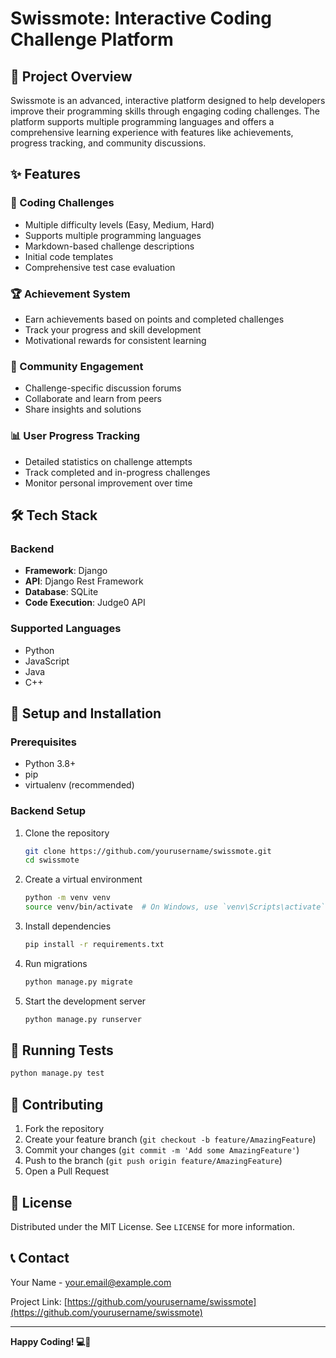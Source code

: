 # Swissmote: Interactive Coding Challenge Platform

## 🚀 Project Overview

Swissmote is an advanced, interactive platform designed to help developers improve their programming skills through engaging coding challenges. The platform supports multiple programming languages and offers a comprehensive learning experience with features like achievements, progress tracking, and community discussions.

## ✨ Features

### 🧩 Coding Challenges
- Multiple difficulty levels (Easy, Medium, Hard)
- Supports multiple programming languages
- Markdown-based challenge descriptions
- Initial code templates
- Comprehensive test case evaluation

### 🏆 Achievement System
- Earn achievements based on points and completed challenges
- Track your progress and skill development
- Motivational rewards for consistent learning

### 💬 Community Engagement
- Challenge-specific discussion forums
- Collaborate and learn from peers
- Share insights and solutions

### 📊 User Progress Tracking
- Detailed statistics on challenge attempts
- Track completed and in-progress challenges
- Monitor personal improvement over time

## 🛠 Tech Stack

### Backend
- **Framework**: Django
- **API**: Django Rest Framework
- **Database**: SQLite
- **Code Execution**: Judge0 API

### Supported Languages
- Python
- JavaScript
- Java
- C++

## 🔧 Setup and Installation

### Prerequisites
- Python 3.8+
- pip
- virtualenv (recommended)

### Backend Setup
1. Clone the repository
   ```bash
   git clone https://github.com/yourusername/swissmote.git
   cd swissmote
   ```

2. Create a virtual environment
   ```bash
   python -m venv venv
   source venv/bin/activate  # On Windows, use `venv\Scripts\activate`
   ```

3. Install dependencies
   ```bash
   pip install -r requirements.txt
   ```

4. Run migrations
   ```bash
   python manage.py migrate
   ```

5. Start the development server
   ```bash
   python manage.py runserver
   ```

## 🧪 Running Tests
```bash
python manage.py test
```

## 🤝 Contributing
1. Fork the repository
2. Create your feature branch (`git checkout -b feature/AmazingFeature`)
3. Commit your changes (`git commit -m 'Add some AmazingFeature'`)
4. Push to the branch (`git push origin feature/AmazingFeature`)
5. Open a Pull Request

## 📜 License
Distributed under the MIT License. See `LICENSE` for more information.

## 📞 Contact
Your Name - your.email@example.com

Project Link: [https://github.com/yourusername/swissmote](https://github.com/yourusername/swissmote)

---

**Happy Coding! 💻🚀**
